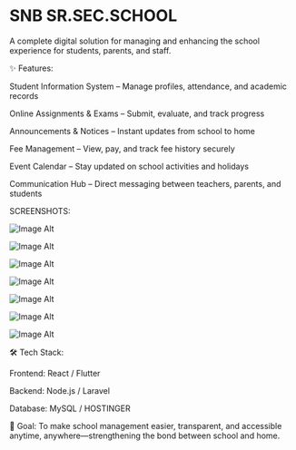 # SNB SR.SEC.SCHOOL
A complete digital solution for managing and enhancing the school experience for students, parents, and staff.

✨ Features:

Student Information System – Manage profiles, attendance, and academic records

Online Assignments & Exams – Submit, evaluate, and track progress

Announcements & Notices – Instant updates from school to home

Fee Management – View, pay, and track fee history securely

Event Calendar – Stay updated on school activities and holidays

Communication Hub – Direct messaging between teachers, parents, and students

SCREENSHOTS:

![Image Alt](https://github.com/SNB2025/SNB-SR.-SEC.-SCHOOL/blob/299c6ee44d7ececbf6361626d2e67edfaa3101cd/photo_11_2025-08-09_11-18-05.jpg)

![Image Alt](https://github.com/SNB2025/SNB-SR.-SEC.-SCHOOL/blob/58bbfed6a3732c16146782e8441d2703934c1215/photo_13_2025-08-09_11-18-05.jpg)

![Image Alt](https://github.com/SNB2025/SNB-SR.-SEC.-SCHOOL/blob/58bbfed6a3732c16146782e8441d2703934c1215/photo_1_2025-08-09_11-18-05.jpg)

![Image Alt](https://github.com/SNB2025/SNB-SR.-SEC.-SCHOOL/blob/58bbfed6a3732c16146782e8441d2703934c1215/photo_3_2025-08-09_11-18-05.jpg)

![Image Alt](https://github.com/SNB2025/SNB-SR.-SEC.-SCHOOL/blob/58bbfed6a3732c16146782e8441d2703934c1215/photo_5_2025-08-09_11-18-05.jpg)

![Image Alt](https://github.com/SNB2025/SNB-SR.-SEC.-SCHOOL/blob/58bbfed6a3732c16146782e8441d2703934c1215/photo_7_2025-08-09_11-18-05.jpg)

![Image Alt](https://github.com/SNB2025/SNB-SR.-SEC.-SCHOOL/blob/58bbfed6a3732c16146782e8441d2703934c1215/photo_9_2025-08-09_11-18-05.jpg)

🛠 Tech Stack:

Frontend: React / Flutter

Backend: Node.js / Laravel

Database: MySQL / HOSTINGER

🚀 Goal:
To make school management easier, transparent, and accessible anytime, anywhere—strengthening the bond between school and home.
